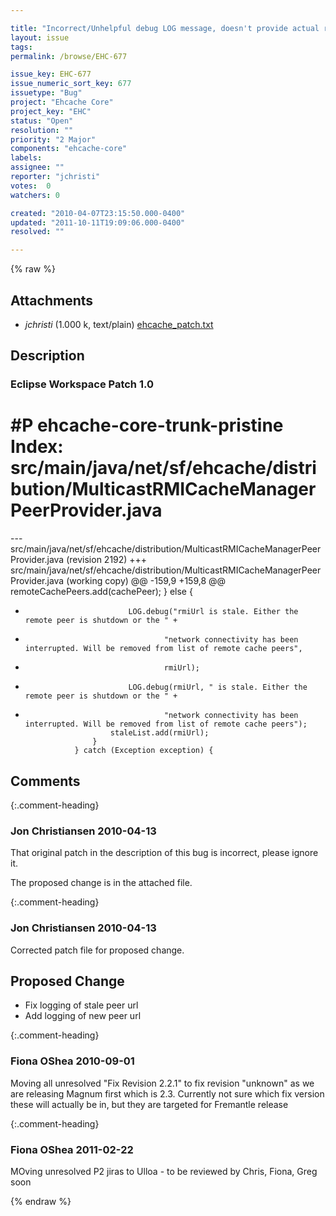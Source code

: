 ```yaml
---

title: "Incorrect/Unhelpful debug LOG message, doesn't provide actual rmiUrl in MulticastRMICacheManagerPeerProvider"
layout: issue
tags: 
permalink: /browse/EHC-677

issue_key: EHC-677
issue_numeric_sort_key: 677
issuetype: "Bug"
project: "Ehcache Core"
project_key: "EHC"
status: "Open"
resolution: ""
priority: "2 Major"
components: "ehcache-core"
labels: 
assignee: ""
reporter: "jchristi"
votes:  0
watchers: 0

created: "2010-04-07T23:15:50.000-0400"
updated: "2011-10-11T19:09:06.000-0400"
resolved: ""

---
```




{% raw %}


## Attachments

* <em>jchristi</em> (1.000 k, text/plain) [ehcache_patch.txt](/attachments/EHC/EHC-677/ehcache_patch.txt)




## Description

<div markdown="1" class="description">

### Eclipse Workspace Patch 1.0
#P ehcache-core-trunk-pristine
Index: src/main/java/net/sf/ehcache/distribution/MulticastRMICacheManagerPeerProvider.java
===================================================================
--- src/main/java/net/sf/ehcache/distribution/MulticastRMICacheManagerPeerProvider.java	(revision 2192)
+++ src/main/java/net/sf/ehcache/distribution/MulticastRMICacheManagerPeerProvider.java	(working copy)
@@ -159,9 +159,8 @@
                         remoteCachePeers.add(cachePeer);
                     } else {
 
-                            LOG.debug("rmiUrl is stale. Either the remote peer is shutdown or the " +
-                                    "network connectivity has been interrupted. Will be removed from list of remote cache peers",
-                                    rmiUrl);
+                            LOG.debug(rmiUrl, " is stale. Either the remote peer is shutdown or the " +
+                                    "network connectivity has been interrupted. Will be removed from list of remote cache peers");
                         staleList.add(rmiUrl);
                     }
                 } catch (Exception exception) {


</div>

## Comments


{:.comment-heading}
### **Jon Christiansen** <span class="date">2010-04-13</span>

<div markdown="1" class="comment">

That original patch in the description of this bug is incorrect, please ignore it.

The proposed change is in the attached file.

</div>


{:.comment-heading}
### **Jon Christiansen** <span class="date">2010-04-13</span>

<div markdown="1" class="comment">

Corrected patch file for proposed change.

Proposed Change
------------------------
- Fix logging of stale peer url
- Add logging of new peer url

</div>


{:.comment-heading}
### **Fiona OShea** <span class="date">2010-09-01</span>

<div markdown="1" class="comment">

Moving all unresolved "Fix Revision 2.2.1" to fix revision "unknown" as we are releasing Magnum first which is 2.3. Currently not sure which fix version these will actually be in, but they are targeted for Fremantle release

</div>


{:.comment-heading}
### **Fiona OShea** <span class="date">2011-02-22</span>

<div markdown="1" class="comment">

MOving unresolved P2 jiras to Ulloa - to be reviewed by Chris, Fiona, Greg soon

</div>



{% endraw %}
